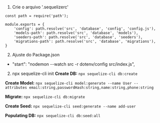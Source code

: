 
1. Crie o arquivo '.sequelizerc'
 
```
const path = require('path');

module.exports = {
	'config': path.resolve('src', 'database', 'config', 'config.js'),
	'models-path': path.resolve('src', 'database', 'models'),
	'seeders-path': path.resolve('src', 'database', 'seeders'),
	'migrations-path': path.resolve('src', 'database', 'migrations'),
}
```

2. Ajuste do Package.json
  - "start": "nodemon --watch src -r dotenv/config src/index.js",

2. npx sequelize-cli init
**Create DB:** `npx sequelize-cli db:create`

**Create Model:** `npx sequelize-cli model:generate --name User --attributes email:string,passwordHash:string,name:string,phone:string`

**Migrate:** `npx sequelize-cli db:migrate`

**Create Seed:** `npx sequelize-cli seed:generate --name add-user`

**Populating DB:** `npx sequelize-cli db:seed:all`


